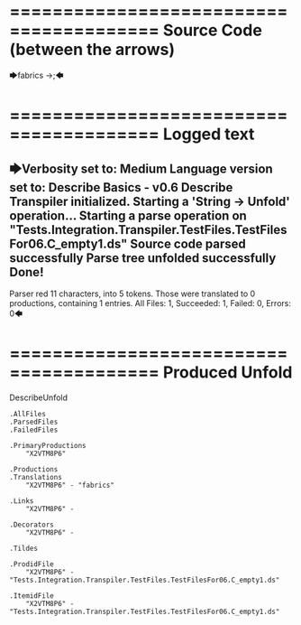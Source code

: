 ========================================
Source Code (between the arrows)
========================================

🡆fabrics ->;🡄

========================================
Logged text
========================================

🡆Verbosity set to: Medium
Language version set to: Describe Basics - v0.6
Describe Transpiler initialized.
Starting a 'String -> Unfold' operation...
Starting a parse operation on "Tests.Integration.Transpiler.TestFiles.TestFilesFor06.C_empty1.ds"
Source code parsed successfully
Parse tree unfolded successfully
Done!
------------------------
Parser red 11 characters, into 5 tokens.
Those were translated to 0 productions, containing 1 entries.
All Files: 1, Succeeded: 1, Failed: 0, Errors: 0🡄

========================================
Produced Unfold
========================================

DescribeUnfold

    .AllFiles
    .ParsedFiles
    .FailedFiles

    .PrimaryProductions
        "X2VTM8P6" 

    .Productions
    .Translations
        "X2VTM8P6" - "fabrics"

    .Links
        "X2VTM8P6" - 

    .Decorators
        "X2VTM8P6" - 

    .Tildes

    .ProdidFile
        "X2VTM8P6" - "Tests.Integration.Transpiler.TestFiles.TestFilesFor06.C_empty1.ds"

    .ItemidFile
        "X2VTM8P6" - "Tests.Integration.Transpiler.TestFiles.TestFilesFor06.C_empty1.ds"

